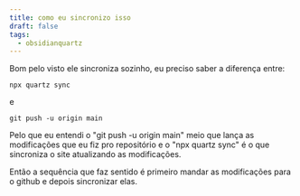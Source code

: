 ```yaml
---
title: como eu sincronizo isso
draft: false
tags:
  - obsidianquartz
---
```


Bom pelo visto ele sincroniza sozinho, eu preciso saber a diferença entre:

```
npx quartz sync
```

e

```
git push -u origin main
```


Pelo que eu entendi o "git push -u origin main" meio que lança as modificações que eu fiz pro repositório e o "npx quartz sync" é o que sincroniza o site atualizando as modificações.

Então a sequência que faz sentido é primeiro mandar as modificações para o github e depois sincronizar elas.

